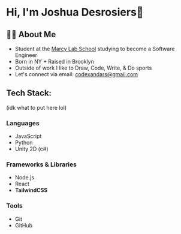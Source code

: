 # Hi, I'm Joshua Desrosiers👋

## 👨‍🏫 About Me
- Student at the [Marcy Lab School](https://www.marcylabschool.org/) studying to become a Software Engineer
- Born in NY + Raised in Brooklyn
- Outside of work I like to Draw, Code, Write, & Do sports
- Let's connect via email: codexandars@gmail.com

## Tech Stack:
(idk what to put here lol)

### Languages
- JavaScript
- Python
- Unity 2D (c#) 

### Frameworks & Libraries
- Node.js
- React
- **TailwindCSS** 

### Tools
- Git
- GitHub